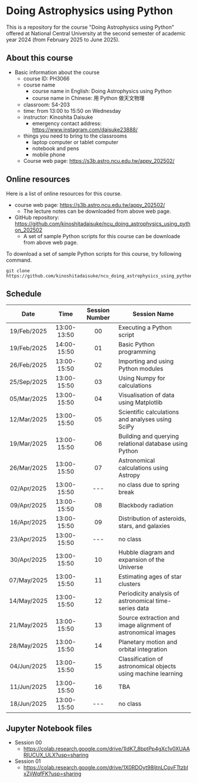 # Doing Astrophysics using Python

This is a repository for the course "Doing Astrophysics using Python" offered at National Central University at the second semester of academic year 2024 (from February 2025 to June 2025).

## About this course

- Basic information about the course
  - course ID: PH3066
  - course name
    - course name in English: Doing Astrophysics using Python
    - course name in Chinese: 用 Python 做天文物理
  - classroom: S4-203
  - time: from 13:00 to 15:50 on Wednesday
  - instructor: Kinoshita Daisuke
    - emergency contact address: https://www.instagram.com/daisuke23888/
  - things you need to bring to the classrooms
    - laptop computer or tablet computer
    - notebook and pens
    - mobile phone
  - Course web page: https://s3b.astro.ncu.edu.tw/appy_202502/

## Online resources

Here is a list of online resources for this course.

- course web page: https://s3b.astro.ncu.edu.tw/appy_202502/
  - The lecture notes can be downloaded from above web page.
- GitHub repository: https://github.com/kinoshitadaisuke/ncu_doing_astrophysics_using_python_202502
  - A set of sample Python scripts for this course can be downloade from above web page.

To download a set of sample Python scripts for this course, try following command.

```shell
git clone https://github.com/kinoshitadaisuke/ncu_doing_astrophysics_using_python_202502.git
```

## Schedule

|Date|Time|Session Number|Session Name|
|:---:|:---:|:---:|---|
|19/Feb/2025|13:00-13:50|00|Executing a Python script|
|19/Feb/2025|14:00-15:50|01|Basic Python programming|
|26/Feb/2025|13:00-15:50|02|Importing and using Python modules|
|25/Sep/2025|13:00-15:50|03|Using Numpy for calculations|
|05/Mar/2025|13:00-15:50|04|Visualisation of data using Matplotlib|
|12/Mar/2025|13:00-15:50|05|Scientific calculations and analyses using SciPy|
|19/Mar/2025|13:00-15:50|06|Building and querying relational database using Python|
|26/Mar/2025|13:00-15:50|07|Astronomical calculations using Astropy|
|02/Apr/2025|13:00-15:50|---|no class due to spring break|
|09/Apr/2025|13:00-15:50|08|Blackbody radiation|
|16/Apr/2025|13:00-15:50|09|Distribution of asteroids, stars, and galaxies|
|23/Apr/2025|13:00-15:50|---|no class|
|30/Apr/2025|13:00-15:50|10|Hubble diagram and expansion of the Universe|
|07/May/2025|13:00-15:50|11|Estimating ages of star clusters|
|14/May/2025|13:00-15:50|12|Periodicity analysis of astronomical time-series data|
|21/May/2025|13:00-15:50|13|Source extraction and image alignment of astronomical images|
|28/May/2025|13:00-15:50|14|Planetary motion and orbital integration|
|04/Jun/2025|13:00-15:50|15|Classification of astronomical objects using machine learning|
|11/Jun/2025|13:00-15:50|16|TBA|
|18/Jun/2025|13:00-15:50|---|no class|

## Jupyter Notebook files

- Session 00
  - https://colab.research.google.com/drive/1IdK7_8bptPp4gXc1v0XUAARIUCUX_ULX?usp=sharing
- Session 01
  - https://colab.research.google.com/drive/1X0RDOyt98ljtnLCpvFTtzbIxZjiWqfFK?usp=sharing

